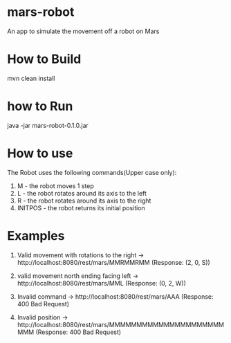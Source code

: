 # mars-robot
An app to simulate the movement off a robot on Mars

# How to Build
mvn clean install

# how to Run
java -jar mars-robot-0.1.0.jar

# How to use
The Robot uses the following commands(Upper case only): 
1. M - the robot moves 1 step
2. L - the robot rotates around its axis to the left
3. R - the robot rotates around its axis to the right
4. INITPOS - the robot returns its initial position

# Examples
1. Valid movement with rotations to the right -> http://localhost:8080/rest/mars/MMRMMRMM (Response: (2, 0, S))

2. valid movement north ending facing left -> http://localhost:8080/rest/mars/MML (Response: (0, 2, W))

3. Invalid command -> http://localhost:8080/rest/mars/AAA (Response: 400 Bad Request)

4. Invalid position -> http://localhost:8080/rest/mars/MMMMMMMMMMMMMMMMMMMMMMMM (Response: 400 Bad Request)
